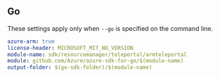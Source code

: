 ## Go

These settings apply only when `--go` is specified on the command line.

```yaml $(go) && $(track2)
azure-arm: true
license-header: MICROSOFT_MIT_NO_VERSION
module-name: sdk/resourcemanager/teleportal/armteleportal
module: github.com/Azure/azure-sdk-for-go/$(module-name)
output-folder: $(go-sdk-folder)/$(module-name)
```
